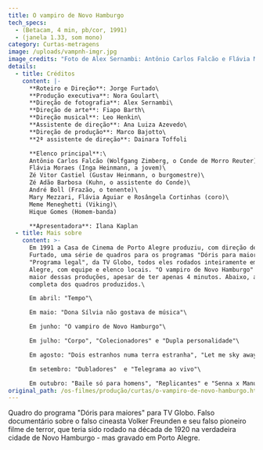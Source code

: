 ```yaml
---
title: O vampiro de Novo Hamburgo
tech_specs:
  - (Betacam, 4 min, pb/cor, 1991)
  - (janela 1.33, som mono)
category: Curtas-metragens
image: /uploads/vampnh-imgr.jpg
image_credits: "Foto de Alex Sernambi: Antônio Carlos Falcão e Flávia Moraes"
details:
  - title: Créditos
    content: |-
      **Roteiro e Direção**: Jorge Furtado\
      **Produção executiva**: Nora Goulart\
      **Direção de fotografia**: Alex Sernambi\
      **Direção de arte**: Fiapo Barth\
      **Direção musical**: Leo Henkin\
      **Assistente de direção**: Ana Luiza Azevedo\
      **Direção de produção**: Marco Bajotto\
      **2ª assistente de direção**: Dainara Toffoli

      **Elenco principal**:\
      Antônio Carlos Falcão (Wolfgang Zimberg, o Conde de Morro Reuter)\
      Flávia Moraes (Inga Heinmann, a jovem)\
      Zé Vitor Castiel (Gustav Heinmann, o burgomestre)\
      Zé Adão Barbosa (Kuhn, o assistente do Conde)\
      André Boll (Frazão, o tenente)\
      Mary Mezzari, Flávia Aguiar e Rosângela Cortinhas (coro)\
      Meme Meneghetti (Viking)\
      Hique Gomes (Homem-banda)

      **Apresentadora**: Ilana Kaplan
  - title: Mais sobre
    content: >-
      Em 1991 a Casa de Cinema de Porto Alegre produziu, com direção de Jorge
      Furtado, uma série de quadros para os programas "Dóris para maiores" e
      "Programa legal", da TV Globo, todos eles rodados inteiramente em Porto
      Alegre, com equipe e elenco locais. "O vampiro de Novo Hamburgo" foi a
      maior dessas produções, apesar de ter apenas 4 minutos. Abaixo, a lista
      completa dos quadros produzidos.\

      Em abril: "Tempo"\

      Em maio: "Dona Sílvia não gostava de música"\

      Em junho: "O vampiro de Novo Hamburgo"\

      Em julho: "Corpo", "Colecionadores" e "Dupla personalidade"\

      Em agosto: "Dois estranhos numa terra estranha", "Let me sky away", "Inventores" e "Separatismo"\

      Em setembro: "Dubladores"  e "Telegrama ao vivo"\

      Em outubro: "Baile só para homens", "Replicantes" e "Senna x Manuel da Conceição"
original_path: /os-filmes/produção/curtas/o-vampiro-de-novo-hamburgo.html
---
```

Quadro do programa "Dóris para maiores" para TV Globo. Falso documentário sobre o falso cineasta Volker Freunden e seu falso pioneiro filme de terror, que teria sido rodado na década de 1920 na verdadeira cidade de Novo Hamburgo - mas gravado em Porto Alegre.